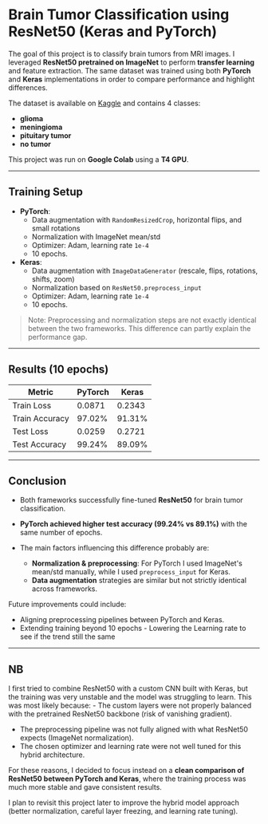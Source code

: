 # Brain Tumor Classification using ResNet50 (Keras and PyTorch)

The goal of this project is to classify brain tumors from MRI images.
I leveraged **ResNet50 pretrained on ImageNet** to perform **transfer learning** and feature extraction.
The same dataset was trained using both **PyTorch** and **Keras** implementations in order to compare performance and highlight differences.

The dataset is available on [Kaggle](https://www.kaggle.com/datasets/masoudnickparvar/brain-tumor-mri-dataset) and contains 4 classes:
- **glioma**
- **meningioma**
- **pituitary tumor**
- **no tumor**

This project was run on **Google Colab** using a **T4 GPU**.

------------------------------------------------------------------------

## Training Setup

-   **PyTorch**:
    -   Data augmentation with `RandomResizedCrop`, horizontal flips, and small rotations
    -   Normalization with ImageNet mean/std
    -   Optimizer: Adam, learning rate `1e-4`
    -   10 epochs.
-   **Keras**:
    -   Data augmentation with `ImageDataGenerator` (rescale, flips, rotations, shifts, zoom)
    -   Normalization based on `ResNet50.preprocess_input`
    -   Optimizer: Adam, learning rate `1e-4`
    -   10 epochs.

> Note: Preprocessing and normalization steps are not exactly identical between the two frameworks. This difference can partly explain the performance gap.

------------------------------------------------------------------------

## Results (10 epochs)

| Metric         | PyTorch | Keras  |
|----------------|---------|--------|
| Train Loss     | 0.0871  | 0.2343 |
| Train Accuracy | 97.02%  | 91.31% |
| Test Loss      | 0.0259  | 0.2721 |
| Test Accuracy  | 99.24%  | 89.09% |

------------------------------------------------------------------------

## Conclusion

-   Both frameworks successfully fine-tuned **ResNet50** for brain tumor classification.

-   **PyTorch achieved higher test accuracy (99.24% vs 89.1%)** with the same number of epochs.

-   The main factors influencing this difference probably are:

    -   **Normalization & preprocessing**: For PyTorch I used ImageNet's mean/std manually, while I used `preprocess_input` for Keras.
    -   **Data augmentation** strategies are similar but not strictly identical across frameworks.

Future improvements could include: 
- Aligning preprocessing pipelines between PyTorch and Keras.
- Extending training beyond 10 epochs - Lowering the Learning rate to see if the trend still the same

------------------------------------------------------------------------

## NB

I first tried to combine ResNet50 with a custom CNN built with Keras, but the training was very unstable and the model was struggling to learn.
This was most likely because: - The custom layers were not properly balanced with the pretrained ResNet50 backbone (risk of vanishing gradient).
- The preprocessing pipeline was not fully aligned with what ResNet50 expects (ImageNet normalization).
- The chosen optimizer and learning rate were not well tuned for this hybrid architecture.

For these reasons, I decided to focus instead on a **clean comparison of ResNet50 between PyTorch and Keras**, where the training process was much more stable and gave consistent results.

I plan to revisit this project later to improve the hybrid model approach (better normalization, careful layer freezing, and learning rate tuning).